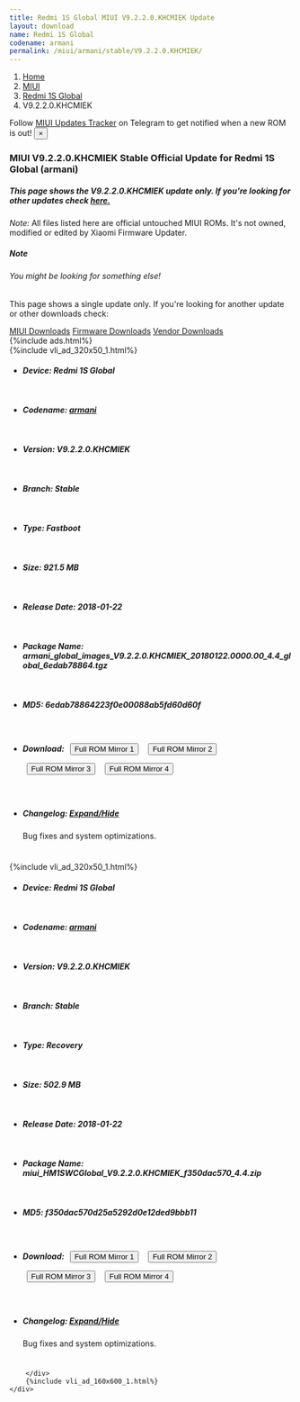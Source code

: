 ```yaml
---
title: Redmi 1S Global MIUI V9.2.2.0.KHCMIEK Update
layout: download
name: Redmi 1S Global
codename: armani
permalink: /miui/armani/stable/V9.2.2.0.KHCMIEK/
---
```

<nav aria-label="breadcrumb">
    <ol class="breadcrumb">
        <li class="breadcrumb-item"><a href="/">Home</a></li>
        <li class="breadcrumb-item"><a href="/miui/">MIUI</a></li>
        <li class="breadcrumb-item"><a href="/miui/armani/">Redmi 1S Global</a></li>
        <li class="breadcrumb-item active" aria-current="page">V9.2.2.0.KHCMIEK</li>
    </ol>
</nav>
<div class="alert alert-primary alert-dismissible fade show" role="alert">
    Follow <a href="https://t.me/MIUIUpdatesTracker" class="alert-link">MIUI Updates Tracker</a> on Telegram to get
    notified when a new ROM is out!
    <button type="button" class="close" data-dismiss="alert" aria-label="Close">
        <span aria-hidden="true">&times;</span>
    </button>
</div>
<div class="col-12 mx-auto">
    <h3 class="title bg-light p-2 rounded">MIUI V9.2.2.0.KHCMIEK Stable Official Update for Redmi 1S Global (armani)</h3>
    <h5>This page shows the V9.2.2.0.KHCMIEK update only. If you're looking for other updates check
        <a href="/miui/armani/">here.</a></h5>
    <p><i>Note: </i>All files listed here are official untouched MIUI ROMs.
        It's not owned, modified or edited by Xiaomi Firmware Updater.</p>
    <div class="card">
        <div class="card-body">
            <h5 class="card-title">Note</h5>
            <h6 class="card-subtitle mb-2 text-muted">You might be looking for something else!</h6>
            <p class="card-text">This page shows a single update only.
                If you're looking for another update or other downloads check:</p>
            <a href="/miui/" class="card-link">MIUI Downloads</a>
            <a href="/firmware/" class="card-link">Firmware Downloads</a>
            <a href="/vendor/" class="card-link">Vendor Downloads</a>
        </div>
    </div>
    {%include ads.html%}
    <div class="row justify-content-center">
        <div class="col-10" id="downloads">
                    <div class="card card-body">
            {%include vli_ad_320x50_1.html%}
            <ul class="list-unstyled">
                <li style="padding-bottom: 10px;">
                    <h5><b>Device: </b>Redmi 1S Global</h5>
                </li>
                <li style="padding-bottom: 10px;">
                    <h5><b>Codename: </b> <a href="/miui/armani/" target="_blank">armani</a> </h5>
                </li>
                <li style="padding-bottom: 10px;">
                    <h5><b>Version: </b>V9.2.2.0.KHCMIEK</h5>
                </li>
                <li style="padding-bottom: 10px;">
                    <h5><b>Branch: </b>Stable</h5>
                </li>
                <li style="padding-bottom: 10px;">
                    <h5><b>Type: </b>Fastboot</h5>
                </li>
                <li style="padding-bottom: 10px;">
                    <h5><b>Size: </b>921.5 MB</h5>
                </li>
                <li style="padding-bottom: 10px;">
                    <h5><b>Release Date: </b>2018-01-22</h5>
                </li>
                <li style="padding-bottom: 10px;">
                    <h5><b>Package Name: </b><span id="filename" class="text-dark">armani_global_images_V9.2.2.0.KHCMIEK_20180122.0000.00_4.4_global_6edab78864.tgz</span></h5>
                </li>
                <li style="padding-bottom: 10px;">
                    <h5><b>MD5: </b><span id="md5" class="text-muted">6edab78864223f0e00088ab5fd60d60f</span></h5>
                </li>
                <li style="padding-bottom: 10px;">
                    <h5><b>Download: </b> <button type="button" id="download" class="btn btn-primary" style="margin: 7px;" onclick="window.open('https://bigota.d.miui.com/V9.2.2.0.KHCMIEK/armani_global_images_V9.2.2.0.KHCMIEK_20180122.0000.00_4.4_global_6edab78864.tgz', '_blank');"><i class="fa fa-download"></i> Full ROM Mirror 1</button> <button type="button" id="download" class="btn btn-primary" style="margin: 7px;" onclick="window.open('https://ks3orig.bigota.d.miui.com/V9.2.2.0.KHCMIEK/armani_global_images_V9.2.2.0.KHCMIEK_20180122.0000.00_4.4_global_6edab78864.tgz', '_blank');"><i class="fa fa-download"></i> Full ROM Mirror 2</button> <button type="button" id="download" class="btn btn-primary" style="margin: 7px;" onclick="window.open('https://airtel.bigota.d.miui.com/V9.2.2.0.KHCMIEK/armani_global_images_V9.2.2.0.KHCMIEK_20180122.0000.00_4.4_global_6edab78864.tgz', '_blank');"><i class="fa fa-download"></i> Full ROM Mirror 3</button> <button type="button" id="download" class="btn btn-primary" style="margin: 7px;" onclick="window.open('https://hugeota.d.miui.com/V9.2.2.0.KHCMIEK/armani_global_images_V9.2.2.0.KHCMIEK_20180122.0000.00_4.4_global_6edab78864.tgz', '_blank');"><i class="fa fa-download"></i> Full ROM Mirror 4</button></h5>
                </li>
                <li style="padding-bottom: 10px;">
                    <h5><b>Changelog: </b><a href="#armani_1_changelog" data-toggle="collapse" role="button"
                            aria-expanded="false" aria-controls="armani_1_changelog"> <i class="fa fa-arrow-down"
                                aria-hidden="true"></i> Expand/Hide</a></h5>
                    <div class="collapse" id="armani_1_changelog">
                        <p id="changelog_text">Bug fixes and system optimizations.</p>
                    </div>
                </li>
            </ul>
        </div>
        <div class="card card-body">
            {%include vli_ad_320x50_1.html%}
            <ul class="list-unstyled">
                <li style="padding-bottom: 10px;">
                    <h5><b>Device: </b>Redmi 1S Global</h5>
                </li>
                <li style="padding-bottom: 10px;">
                    <h5><b>Codename: </b> <a href="/miui/armani/" target="_blank">armani</a> </h5>
                </li>
                <li style="padding-bottom: 10px;">
                    <h5><b>Version: </b>V9.2.2.0.KHCMIEK</h5>
                </li>
                <li style="padding-bottom: 10px;">
                    <h5><b>Branch: </b>Stable</h5>
                </li>
                <li style="padding-bottom: 10px;">
                    <h5><b>Type: </b>Recovery</h5>
                </li>
                <li style="padding-bottom: 10px;">
                    <h5><b>Size: </b>502.9 MB</h5>
                </li>
                <li style="padding-bottom: 10px;">
                    <h5><b>Release Date: </b>2018-01-22</h5>
                </li>
                <li style="padding-bottom: 10px;">
                    <h5><b>Package Name: </b><span id="filename" class="text-dark">miui_HM1SWCGlobal_V9.2.2.0.KHCMIEK_f350dac570_4.4.zip</span></h5>
                </li>
                <li style="padding-bottom: 10px;">
                    <h5><b>MD5: </b><span id="md5" class="text-muted">f350dac570d25a5292d0e12ded9bbb11</span></h5>
                </li>
                <li style="padding-bottom: 10px;">
                    <h5><b>Download: </b> <button type="button" id="download" class="btn btn-primary" style="margin: 7px;" onclick="window.open('https://bigota.d.miui.com/V9.2.2.0.KHCMIEK/miui_HM1SWCGlobal_V9.2.2.0.KHCMIEK_f350dac570_4.4.zip', '_blank');"><i class="fa fa-download"></i> Full ROM Mirror 1</button> <button type="button" id="download" class="btn btn-primary" style="margin: 7px;" onclick="window.open('https://ks3orig.bigota.d.miui.com/V9.2.2.0.KHCMIEK/miui_HM1SWCGlobal_V9.2.2.0.KHCMIEK_f350dac570_4.4.zip', '_blank');"><i class="fa fa-download"></i> Full ROM Mirror 2</button> <button type="button" id="download" class="btn btn-primary" style="margin: 7px;" onclick="window.open('https://airtel.bigota.d.miui.com/V9.2.2.0.KHCMIEK/miui_HM1SWCGlobal_V9.2.2.0.KHCMIEK_f350dac570_4.4.zip', '_blank');"><i class="fa fa-download"></i> Full ROM Mirror 3</button> <button type="button" id="download" class="btn btn-primary" style="margin: 7px;" onclick="window.open('https://hugeota.d.miui.com/V9.2.2.0.KHCMIEK/miui_HM1SWCGlobal_V9.2.2.0.KHCMIEK_f350dac570_4.4.zip', '_blank');"><i class="fa fa-download"></i> Full ROM Mirror 4</button></h5>
                </li>
                <li style="padding-bottom: 10px;">
                    <h5><b>Changelog: </b><a href="#armani_2_changelog" data-toggle="collapse" role="button"
                            aria-expanded="false" aria-controls="armani_2_changelog"> <i class="fa fa-arrow-down"
                                aria-hidden="true"></i> Expand/Hide</a></h5>
                    <div class="collapse" id="armani_2_changelog">
                        <p id="changelog_text">Bug fixes and system optimizations.</p>
                    </div>
                </li>
            </ul>
        </div>

        </div>
        {%include vli_ad_160x600_1.html%}
    </div>
</div>
